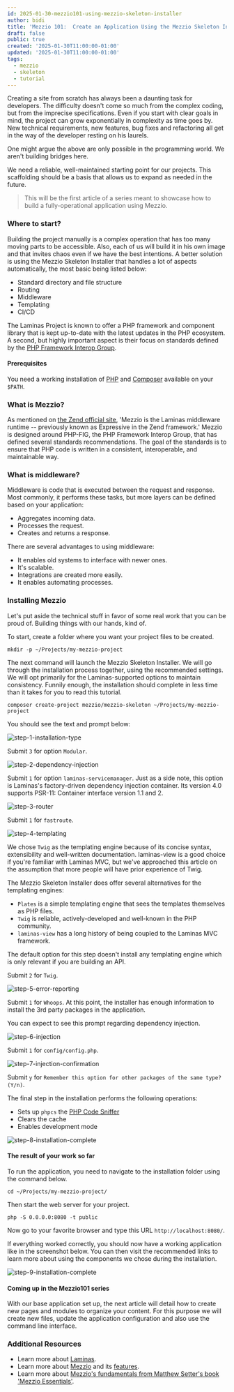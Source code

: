 ```yaml
---
id: 2025-01-30-mezzio101-using-mezzio-skeleton-installer
author: bidi
title: 'Mezzio 101:  Create an Application Using the Mezzio Skeleton Installer'
draft: false
public: true
created: '2025-01-30T11:00:00-01:00'
updated: '2025-01-30T11:00:00-01:00'
tags:
  - mezzio
  - skeleton
  - tutorial
---
```


Creating a site from scratch has always been a daunting task for developers.
The difficulty doesn't come so much from the complex coding, but from the imprecise specifications.
Even if you start with clear goals in mind, the project can grow exponentially in complexity as time goes by.
New technical requirements, new features, bug fixes and refactoring all get in the way of the developer resting on his laurels.

One might argue the above are only possible in the programming world.
We aren't building bridges here.

We need a reliable, well-maintained starting point for our projects.
This scaffolding should be a basis that allows us to expand as needed in the future.

<!--- EXTENDED -->

> This will be the first article of a series meant to showcase how to build a fully-operational application using Mezzio.

### Where to start?

Building the project manually is a complex operation that has too many moving parts to be accessible.
Also, each of us will build it in his own image and that invites chaos even if we have the best intentions.
A better solution is using the Mezzio Skeleton Installer that handles a lot of aspects automatically, the most basic being listed below:

- Standard directory and file structure
- Routing
- Middleware
- Templating
- CI/CD

The Laminas Project is known to offer a PHP framework and component library that is kept up-to-date with the latest updates in the PHP ecosystem.
A second, but highly important aspect is their focus on standards defined by the [PHP Framework Interop Group](https://www.php-fig.org/).

#### Prerequisites

You need a working installation of [PHP](https://www.php.net/manual/en/install.php) and [Composer](https://getcomposer.org/) available on your `$PATH`.

### What is Mezzio?

As mentioned on [the Zend official site](https://www.zend.com/resources/what-mezzio-why-would-i-use-it), 'Mezzio is the Laminas middleware runtime -- previously known as Expressive in the Zend framework.'
Mezzio is designed around PHP-FIG, the PHP Framework Interop Group, that has defined several standards recommendations.
The goal of the standards is to ensure that PHP code is written in a consistent, interoperable, and maintainable way.

### What is middleware?

Middleware is code that is executed between the request and response.
Most commonly, it performs these tasks, but more layers can be defined based on your application:

- Aggregates incoming data.
- Processes the request.
- Creates and returns a response.

There are several advantages to using middleware:

- It enables old systems to interface with newer ones.
- It's scalable.
- Integrations are created more easily.
- It enables automating processes.

### Installing Mezzio

Let's put aside the technical stuff in favor of some real work that you can be proud of.
Building things with our hands, kind of.

To start, create a folder where you want your project files to be created.

```shell
mkdir -p ~/Projects/my-mezzio-project
```

The next command will launch the Mezzio Skeleton Installer.
We will go through the installation process together, using the recommended settings.
We will opt primarily for the Laminas-supported options to maintain consistency.
Funnily enough, the installation should complete in less time than it takes for you to read this tutorial.

```shell
composer create-project mezzio/mezzio-skeleton ~/Projects/my-mezzio-project
```

You should see the text and prompt below:

![step-1-installation-type](/images/blog/mezzio101/mezzio101-use-skeleton-01.jpg "step-1")

Submit `3` for option `Modular`.

![step-2-dependency-injection](/images/blog/mezzio101/mezzio101-use-skeleton-02.jpg "step-2")

Submit `1` for option `laminas-servicemanager`.
Just as a side note, this option is Laminas's factory-driven dependency injection container.
Its version 4.0 supports PSR-11: Container interface version 1.1 and 2.

![step-3-router](/images/blog/mezzio101/mezzio101-use-skeleton-03.jpg "step-3")

Submit `1` for `fastroute`.

![step-4-templating](/images/blog/mezzio101/mezzio101-use-skeleton-04.jpg "step-4")

We chose `Twig` as the templating engine because of its concise syntax, extensibility and well-written documentation.
laminas-view is a good choice if you're familiar with Laminas MVC, but we've approached this article on the assumption that more people will have prior experience of Twig.

The Mezzio Skeleton Installer does offer several alternatives for the templating engines:

- `Plates` is a simple templating engine that sees the templates themselves as PHP files.
- `Twig` is reliable, actively-developed and well-known in the PHP community.
- `laminas-view` has a long history of being coupled to the Laminas MVC framework.

The default option for this step doesn't install any templating engine which is only relevant if you are building an API.

Submit `2` for `Twig`.

![step-5-error-reporting](/images/blog/mezzio101/mezzio101-use-skeleton-05.jpg "step-5")

Submit `1` for `Whoops`.
At this point, the installer has enough information to install the 3rd party packages in the application.

You can expect to see this prompt regarding dependency injection.

![step-6-injection](/images/blog/mezzio101/mezzio101-use-skeleton-06.jpg "step-6")

Submit `1` for `config/config.php`.

![step-7-injection-confirmation](/images/blog/mezzio101/mezzio101-use-skeleton-07.jpg "step-7")

Submit `y` for `Remember this option for other packages of the same type? (Y/n)`.

The final step in the installation performs the following operations:

- Sets up `phpcs` the [PHP Code Sniffer](https://github.com/PHPCSStandards/PHP_CodeSniffer)
- Clears the cache
- Enables development mode

![step-8-installation-complete](/images/blog/mezzio101/mezzio101-use-skeleton-08.jpg "step-8")

#### The result of your work so far

To run the application, you need to navigate to the installation folder using the command below.

```shell
cd ~/Projects/my-mezzio-project/
```

Then start the web server for your project.

```shell
php -S 0.0.0.0:8080 -t public
```

Now go to your favorite browser and type this URL `http://localhost:8080/`.

If everything worked correctly, you should now have a working application like in the screenshot below.
You can then visit the recommended links to learn more about using the components we chose during the installation.

![step-9-installation-complete](/images/blog/mezzio101/mezzio101-use-skeleton-09.jpg "step-9")

#### Coming up in the Mezzio101 series

With our base application set up, the next article will detail how to create new pages and modules to organize your content.
For this purpose we will create new files, update the application configuration and also use the command line interface.

### Additional Resources

- Learn more about [Laminas](https://docs.laminas.dev/).
- Learn more about [Mezzio](https://docs.mezzio.dev/) and its [features](https://docs.mezzio.dev/mezzio/v3/getting-started/features/).
- Learn more about [Mezzio's fundamentals from Matthew Setter's book 'Mezzio Essentials'](https://mezzioessentials.com/).
